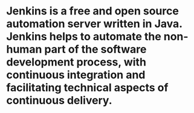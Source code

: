 # Jenkins is a free and open source automation server written in Java. Jenkins helps to automate the non-human part of the software development process, with continuous integration and facilitating technical aspects of continuous delivery.
